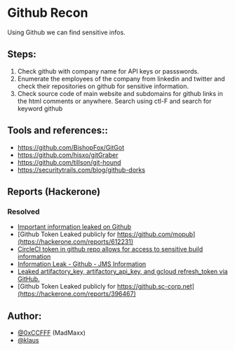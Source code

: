# Github Recon

Using Github we can find sensitive infos.

## Steps:

1. Check github with company name for API keys or passswords.
2. Enumerate the employees of the company from linkedin and twitter and check their repositories on github for sensitive information.
3. Check source code of main website and subdomains for github links in the html comments or anywhere. Search using ctl-F and search for keyword github

## Tools and references::

-   https://github.com/BishopFox/GitGot
-   https://github.com/hisxo/gitGraber
-   https://github.com/tillson/git-hound
-   https://securitytrails.com/blog/github-dorks

## Reports (Hackerone)

### Resolved

-   [Important information leaked on Github](https://hackerone.com/reports/649322)
-   [Github Token Leaked publicly for https://github.com/mopub](https://hackerone.com/reports/612231)
-   [CircleCI token in github repo allows for access to sensitive build information](https://hackerone.com/reports/858915)
-   [Information Leak - Github - JMS Information](https://hackerone.com/reports/360811)
-   [Leaked artifactory_key, artifactory_api_key, and gcloud refresh_token via GitHub.](https://hackerone.com/reports/496414)
-   [Github Token Leaked publicly for https://github.sc-corp.net](https://hackerone.com/reports/396467)

## Author:

-   [@0xCCFFF](https://twitter.com/0xCCFFF) (MadMaxx)
-   [@klaus](https://twitter.com/klaus_dev)
